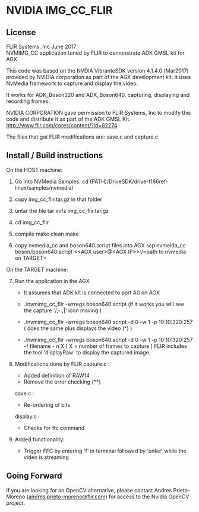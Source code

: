 # NVIDIA IMG_CC_FLIR

## License
FLIR Systems, Inc  June 2017   
NVMIMG_CC application tuned by FLIR to demonstrate ADK GMSL kit for AGX   

This code was based on the NVDIA VibranteSDK version 4.1.4.0  (Mar2017)   provided by NVIDIA corporation as part of the AGX development kit.        It uses NvMedia framework to capture and display the video. 

It works for ADK_Boson320 and ADK_Boson640. capturing, displaying and recording frames.

NVIDIA CORPORATION gave permission to FLIR Systems, Inc to modify this code and distribute it as part of the ADK GMSL Kit. http://www.flir.com/cores/content/?id=82274 

The files that got FLIR modifications are: save.c and capture.c

## Install / Build instructions

On the HOST machine:
1. Go into NVMedia Samples:
   cd (PATH)/DriveSDK/drive-t186ref-linux/samples/nvmedia/

2. copy img_cc_flir.tar.gz in that folder

3. untar the file
   tar xvfz img_cc_flir.tar.gz

4. cd img_cc_flir

5. compile
   make clean
   make

6. copy nvmedia_cc and boson640.script files into AGX
   scp nvmeida_cc boson/boson640.script <\<AGX user>@<AGX IP\>>:/\<path to nvmedia on TARGET>

On the TARGET machine:

7. Run the application in the AGX
   - It assumes that ADK kit is connected to port A0 on AGX
   - ./nvmimg_cc_flir -wrregs boson640.script
      (if it works you will see the capture '/,-.\,|' icon moving )

   - ./nvmimg_cc_flir -wrregs boson640.script -d 0 -w 1 -p 10:10:320:257
       ( does the same plus displays the video (*) )

   - ./nvmimg_cc_flir -wrregs boson640.script -d 0 -w 1 -p 10:10:320:257 -f filename - n X   ( X = number of frames to capture )
	     FLIR includes the tool 'displayRaw' to display the captured image.

8. Modifications done by FLIR
   capture.c :
	- Added definition of RAW14
	- Remove the error checking (**)

   save.c :
	- Re-ordering of bits

   display.c :
    - Checks for ffc command

9. Added functionality:
    - Trigger FFC by entering 'f' in terminal followed by 'enter' 
        while the video is streaming

## Going Forward
If you are looking for an OpenCV alternative, please contact Andres Prieto-Moreno (andres.prieto-moreno@flir.com) for access to the Nvidia OpenCV project.